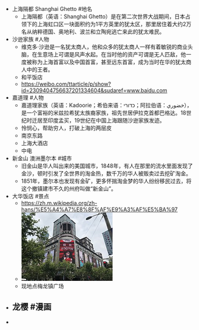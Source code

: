 - 上海隔都 Shanghai Ghetto  #地名
	- 上海隔都（英语：Shanghai Ghetto）是在第二次世界大战期间，日本占领下的上海虹口区一块面积约为1平方英里的犹太区，那里居住着大约2万名从纳粹德国、奥地利、波兰和立陶宛逃亡来此的犹太难民。
- 沙逊家族 #人物
	- 维克多·沙逊是一名犹太商人，他和众多的犹太商人一样有着敏锐的商业头脑，在生意场上可谓是风声水起。在当时他的资产可谓是无人匹敌，他一度被称为上海首富以及中国首富，甚至远东首富，成为当时在华的犹太商人中的王者。
	- 和平饭店
	- https://weibo.com/ttarticle/p/show?id=2309404756637201334604&sudaref=www.baidu.com
- 嘉道理 #人物
	- 嘉道理家族（英语：Kadoorie；希伯来语：כדורי‎；阿拉伯语：خضوري‎），是一个富裕的米兹拉希犹太族裔家族，祖先世居伊拉克首都巴格达。18世纪时迁居至印度孟买，19世纪在中国上海跟随沙逊家族发迹。
	- 怜悯心，帮助穷人，打破上海的两层皮
	- 南京东路
	- 上海大酒店
	- 中电
- 新金山 澳洲墨尔本 #城市
	- 旧金山是华人叫出来的美国城市，1848年，有人在那里的流水里面发现了金沙，顿时引发了全世界的淘金热，数千万的华人被贩卖过去挖矿淘金。
	- 1851年，墨尔本也发现有金矿，更多怀揣淘金梦的华人纷纷移民过去，将这个撤镇建市不久的州府叫做“新金山”。
- 大华饭店 #景点
	- https://zh.m.wikipedia.org/zh-hans/%E5%A4%A7%E8%8F%AF%E9%A3%AF%E5%BA%97
	- ![image.png](../assets/image_1666576977630_0.png)
	- 现地点梅龙镇广场
- 龙樱 #漫画
	-
-